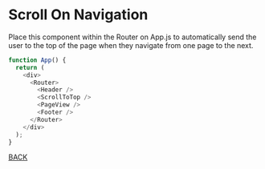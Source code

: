 # **Scroll On Navigation**
Place this component within the Router on App.js to automatically send the user to the top of the page when they navigate from one page to the next.
```App.js
function App() {
  return (
    <div>
      <Router>
        <Header />
        <ScrollToTop />
        <PageView />
        <Footer />
      </Router>
    </div>
  );
}
```
[BACK](../../../../README.md)
